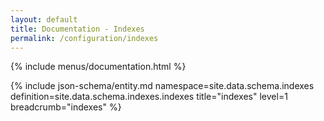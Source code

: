 ```yaml
---
layout: default
title: Documentation - Indexes
permalink: /configuration/indexes
---
```


{% include menus/documentation.html %}

{% include json-schema/entity.md namespace=site.data.schema.indexes definition=site.data.schema.indexes.indexes title="indexes" level=1 breadcrumb="indexes" %}
